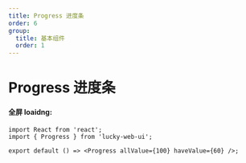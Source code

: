 ```yaml
---
title: Progress 进度条
order: 6
group:
  title: 基本组件
  order: 1
---
```


# Progress 进度条

#### 全屏 loaidng:

```tsx
import React from 'react';
import { Progress } from 'lucky-web-ui';

export default () => <Progress allValue={100} haveValue={60} />;
```

<API src="./index.tsx"></API>
